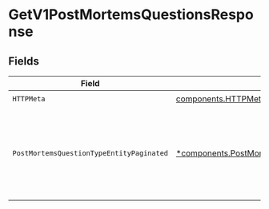 # GetV1PostMortemsQuestionsResponse


## Fields

| Field                                                                                                                   | Type                                                                                                                    | Required                                                                                                                | Description                                                                                                             |
| ----------------------------------------------------------------------------------------------------------------------- | ----------------------------------------------------------------------------------------------------------------------- | ----------------------------------------------------------------------------------------------------------------------- | ----------------------------------------------------------------------------------------------------------------------- |
| `HTTPMeta`                                                                                                              | [components.HTTPMetadata](../../models/components/httpmetadata.md)                                                      | :heavy_check_mark:                                                                                                      | N/A                                                                                                                     |
| `PostMortemsQuestionTypeEntityPaginated`                                                                                | [*components.PostMortemsQuestionTypeEntityPaginated](../../models/components/postmortemsquestiontypeentitypaginated.md) | :heavy_minus_sign:                                                                                                      | List the questions configured to be provided and filled out on each retrospective report.                               |